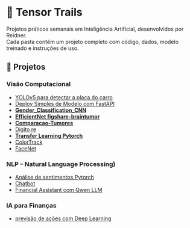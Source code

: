 # 🧭 Tensor Trails

Projetos práticos semanais em Inteligência Artificial, desenvolvidos por Reidner.  
Cada pasta contém um projeto completo com código, dados, modelo treinado e instruções de uso.

## 📂 Projetos

### Visão Computacional

- [YOLOv5 para detectar a placa do carro](https://www.kaggle.com/code/reidnersantos/yolov5-para-detectar-a-placa-do-carro)
- [Deploy Simples de Modelo com FastAPI](https://github.com/reidnersousa/Deploy)
- [**Gender_Classification_CNN**](https://www.kaggle.com/code/reidnersantos/fork-of-gender-classification-cnn-image-dataset)
- [**EfficientNet figshare-braintumor**](https://www.kaggle.com/code/reidnersantos/efficientnet-figshare-braintumor)
- [**Comparacao-Tumores**](https://github.com/reidnersousa/IFB-Comparacao-CNN-Tumores)
- [Digito re](https://www.kaggle.com/code/reidnersantos/digito-re)
- [**Transfer Learning Pytorch**](https://www.kaggle.com/code/reidnersantos/transfer-learning-pytorch)
- [ColorTrack](https://github.com/reidnersousa/ColorTrack)
- [FaceNet](https://www.kaggle.com/code/reidnersantos/facenet)

### NLP – Natural Language Processing)

- [Análise de sentimentos Pytorch](https://www.kaggle.com/code/reidnersantos/an-lise-de-sentimentos-pytorch)
- [Chatbot](https://www.kaggle.com/code/reidnersantos/chatbot-simples)
- [Financial Assistant com Qwen LLM](https://www.kaggle.com/code/reidnersantos/financial-assistant-com-qwen-llm)

### IA para Finanças
- [previsão de ações com Deep Learning](https://www.kaggle.com/code/reidnersantos/previs-o-de-a-es-com-deep-learning)

